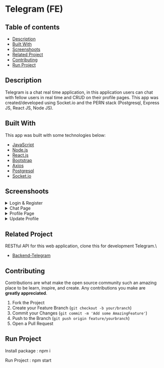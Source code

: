 <h1>Telegram (FE)</h1>

## Table of contents
- [Description](#Description)
- [Built With](#built-with)
- [Screenshoots](#screenshoots)
- [Related Project](#related-project)
- [Contributing](#contributing)
- [Run Project](#run-project)

## Description

Telegram is a chat real time application, in this application users can chat with fellow users in real time and CRUD on their profile pages. This app was created/developed using Socket.io and the PERN stack (Postgresql, Express JS, React JS, Node JS).

## Built With
This app was built with some technologies below:
- [JavaScript](https://www.javascript.com/)
- [Node.js](https://nodejs.org/en/)
- [React.js](https://reactjs.org/)
- [Bootstrap](https://getbootstrap.com/)
- [Axios](https://axios-http.com/)
- [Postgresql](https://www.postgresql.org/)
- [Socket.io](https://socket.io/)


## Screenshoots
<details>
  <summary>
    Login & Register
  </summary>
<img src="/screenshoots/login.png" alt="Login Page" />
<img src="/screenshoots/register.png" alt="Register Page" />
</details>

<details>
  <summary>
    Chat Page
  </summary>
<img src="/screenshoots/chat.png" alt="chat" />
<img src="/screenshoots/chatmenu.png" alt="chatmenu" />
</details>

<details>
  <summary>
   Profile Page
  </summary>
<img src="/screenshoots/profilepage.png" alt="profile" />
</details>

<details>
  <summary>
   Update Profile
  </summary>
<img src="/screenshoots/updateprofile.png" alt="updateprofile" />
</details>


## Related Project

RESTful API for this web application, clone this for development Telegram.\
- [Backend-Telegram](https://github.com/vickomaris/HireJob_BE)


## Contributing

Contributions are what make the open source community such an amazing place to be learn, inspire, and create. Any contributions you make are **greatly appreciated**.

1. Fork the Project
2. Create your Feature Branch (`git checkout -b your/branch`)
3. Commit your Changes (`git commit -m 'Add some AmazingFeature'`)
4. Push to the Branch (`git push origin feature/yourbranch`)
5. Open a Pull Request

## Run Project

Install package : npm i

Run Project : npm start
